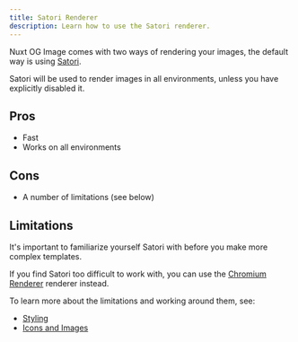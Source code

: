 ```yaml
---
title: Satori Renderer
description: Learn how to use the Satori renderer.
---
```


Nuxt OG Image comes with two ways of rendering your images, the default way is using [Satori](https://github.com/vercel/satori).

Satori will be used to render images in all environments, unless you have explicitly disabled it.

## Pros

- Fast
- Works on all environments

## Cons

- A number of limitations (see below)

## Limitations

It's important to familiarize yourself Satori with before you make more complex templates.

If you find Satori too difficult to work with, you can use the [Chromium Renderer](/og-image/guides/chromium) renderer instead.

To learn more about the limitations and working around them, see:
- [Styling](/og-image/guides/styling)
- [Icons and Images](/og-image/guides/icons-and-images)
